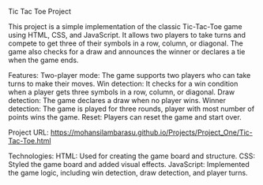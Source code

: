 Tic Tac Toe Project

This project is a simple implementation of the classic Tic-Tac-Toe game using HTML, CSS, and JavaScript. It allows two players to take turns and compete to get three of their symbols in a row, column, or diagonal. The game also checks for a draw and announces the winner or declares a tie when the game ends.

Features:
Two-player mode: The game supports two players who can take turns to make their moves.
Win detection: It checks for a win condition when a player gets three symbols in a row, column, or diagonal.
Draw detection: The game declares a draw when no player wins.
Winner detection: The game is played for three rounds, player with most number of points wins the game.
Reset: Players can reset the game and start over.

Project URL: https://mohansilambarasu.github.io/Projects/Project_One/Tic-Tac-Toe.html

Technologies:
HTML: Used for creating the game board and structure.
CSS: Styled the game board and added visual effects.
JavaScript: Implemented the game logic, including win detection, draw detection, and player turns.
